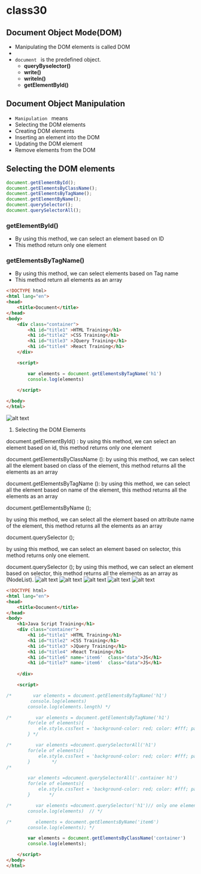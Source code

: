 # class30
## Document Object Mode(DOM)
* Manipulating the DOM elements is called DOM
* 
* `document `  is the predefined object.
    * **queryByselector()**
    * **write()**
    * **writeln()**
    * **getElementById()**
## Document Object Manipulation
* `Manipulation ` means 
* Selecting the DOM elements
* Creating DOM elements
* Inserting an element into the DOM
* Updating the DOM element
* Remove elements from the DOM
## Selecting the DOM elements
```js
document.getElementById();
document.getElementsByClassName();
document.getElementsByTagName();
document.getElementByName();
document.querySelector();
document.querySelectorAll();
```
### getElementById()
* By using this method, we can select an element based on ID
* This method return only one element
### getElementsByTagName()
* By using this method, we can select  elements based on Tag name
* This method return all elements as an array
```html
<!DOCTYPE html>
<html lang="en">
<head>
    <title>Document</title>
</head>
<body>
    <div class="container">
        <h1 id="title1" >HTML Training</h1>
        <h1 id="title2" >CSS Training</h1>
        <h1 id="title3" >JQuery Training</h1>
        <h1 id="title4" >React Training</h1>
    </div>

    <script>

        var elements = document.getElementsByTagName('h1')
        console.log(elements)

    </script>
    
</body>
</html>

```
![alt text](images/img1.png)
1. Selecting the DOM Elements

document.getElementById() : by using this method, we can select an element based on id, this method
returns only one element

document.getElementsByClassName ():
by using this method, we can select all the element based on class of the element, this method
returns all the elements as an array

document.getElementsByTagName ():
by using this method, we can select all the element based on name of the element, this method
returns all the elements as an array

document.getElementsByName ();

by using this method, we can select all the element based on attribute name of the element, this
method returns all the elements as an array

document.querySelector ();

by using this method, we can select an element based on selector, this method returns only one element.

document.querySelector ();
by using this method, we can select an element based on selector, this method returns all the elements as an array as (NodeList).
![alt text](images/img1.png)
![alt text](images/img2.png)
![alt text](images/img3.png)
![alt text](images/img4.png)
![alt text](images/img5.png)
```html
<!DOCTYPE html>
<html lang="en">
<head>
    <title>Document</title>
</head>
<body>
    <h1>Java Script Training</h1>
    <div class="container">
        <h1 id="title1" >HTML Training</h1>
        <h1 id="title2" >CSS Training</h1>
        <h1 id="title3" >JQuery Training</h1>
        <h1 id="title4" >React Training</h1>
        <h1 id="title6" name='item6'  class="data">JS</h1>
        <h1 id="title7" name='item6'  class="data">JS</h1>
        
    </div>

    <script>

/*        var elements = document.getElementsByTagName('h1')
         console.log(elements)
        console.log(elements.length) */

/*         var elements = document.getElementsByTagName('h1')
        for(ele of elements){
            ele.style.cssText = 'background-color: red; color: #fff; padding: 10px'
        } */

/*         var elements =document.querySelectorAll('h1')
        for(ele of elements){
            ele.style.cssText = 'background-color: red; color: #fff; padding: 10px'
        }        */  
/* 

        var elements =document.querySelectorAll('.container h1')
        for(ele of elements){
            ele.style.cssText = 'background-color: red; color: #fff; padding: 10px'
        }       */

/*         var elements =document.querySelector('h1')// only one element is selected
        console.log(elements)  // */

/*         elements = document.getElementsByName('item6')
        console.log(elements); */

        var elements = document.getElementsByClassName('container')
        console.log(elements);

    </script>    
</body>
</html>
```
